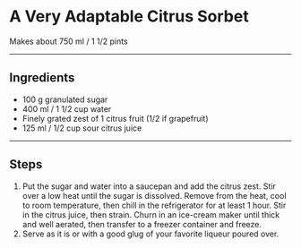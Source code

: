 # A Very Adaptable Citrus Sorbet

Makes about 750 ml / 1 1/2 pints

---

## Ingredients

* 100 g granulated sugar
* 400 ml / 1 1/2 cup water
* Finely grated zest of 1 citrus fruit (1/2 if grapefruit)
* 125 ml / 1/2 cup sour citrus juice

---

## Steps

1.  Put the sugar and water into a saucepan and add the citrus zest. Stir over a low heat until the sugar is dissolved. Remove from the heat, cool to room temperature, then chill in the refrigerator for at least 1 hour. Stir in the citrus juice, then strain. Churn in an ice-cream maker until thick and well aerated, then transfer to a freezer container and freeze.
2.  Serve as it is or with a good glug of your favorite liqueur poured over.